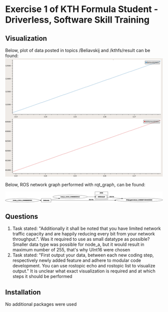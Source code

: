 # Exercise 1 of KTH Formula Student - Driverless, Software Skill Training

## Visualization

Below, plot of data posted in topics /Beliavskij and /kthfs/result can be found:
![alt text](https://github.com/dbeliavskij/kthsfdv-exc1/blob/master/2020-08-31_17-37-52_01_plot.png "Data visualization")

Below, ROS network graph performed with rqt_graph, can be found:

![alt text](https://github.com/dbeliavskij/kthsfdv-exc1/blob/master/rosgraph.png "ROS Network visualization")

## Questions

1. Task stated: "Additionally it shall be noted that you have limited network traffic capacity and are happily reducing every bit from your network throughput.". Was it required to use as small datatype as possible? Smaller data type was possible for node_a, but it would result in maximum number of 255, that's why UInt16 were chosen
2. Task stated: "First output your data, between each new coding step, respectively newly added feature and adhere to modular code development. You can use rostopic echo and rostopic list to visualize output." It is unclear what exact visualization is required and at which steps it should be performed

## Installation
No additional packages were used